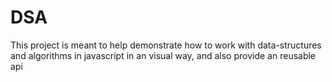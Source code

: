 # DSA

This project is meant to help demonstrate how to work with data-structures and algorithms in javascript in an visual way, and also provide an reusable api
